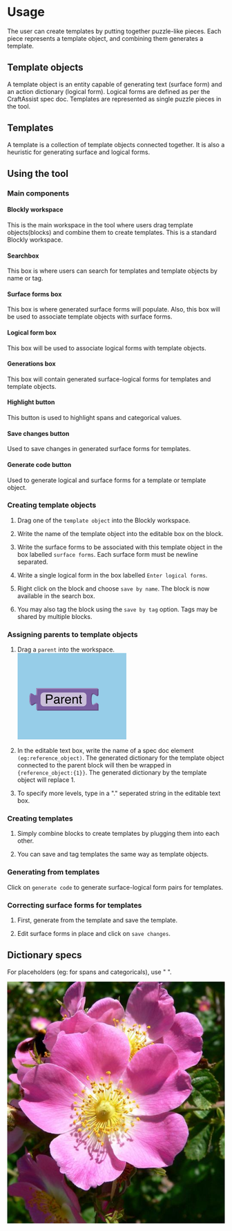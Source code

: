 
# Usage

The user can create templates by putting together puzzle-like pieces. 
Each piece represents a template object, and combining them generates a template.

## Template objects

A template object is an entity capable of generating text (surface form) and an action  dictionary (logical form). Logical forms are defined as per the CraftAssist spec doc. Templates are represented as single puzzle pieces in the tool.


## Templates


A template is a collection of template objects connected together. It is also a heuristic for generating surface and logical forms.   
  
  
  ## Using the tool

  ### Main components

  #### Blockly workspace

  This is the main workspace in the tool where users drag template objects(blocks) and combine them to create templates. This is a standard Blockly workspace.

  #### Searchbox

  This box is where users can search for templates and template objects by name or tag.

  #### Surface forms box

  This box is where generated surface forms will populate. Also, this box will be used to associate template objects with surface forms.

  #### Logical form box

  This box will be used to associate logical forms with template objects.

  #### Generations box

  This box will contain generated surface-logical forms for templates and template objects.

  #### Highlight button

  This button is used to highlight spans and categorical values.

  #### Save changes button

  Used to save changes in generated surface forms for templates.

  #### Generate code button


  Used to generate logical and surface forms for a template or template object.


  ### Creating template objects

  1. Drag one of the `template object` into the Blockly workspace.

  2. Write the name of the template object into the editable box on the block.

  3. Write the surface forms to be associated with this template object in the box labelled `surface forms`. Each surface form must be newline separated.

  4.  Write a single logical form in the box labelled `Enter logical forms`. 

  5. Right click on the block and choose `save by name`. The block is now available in the search box. 


  6. You may also tag the block using the `save by tag` option. Tags may be shared by multiple blocks. 


  ### Assigning parents to template objects

  1. Drag a `parent` into the workspace. 
  ![alt text](images/parent.png)

  2. In the editable text box, write the name of a spec doc element `(eg:reference_object)`. The generated dictionary for the template object connected to the parent block will then be wrapped in `{reference_object:{1}}`. The generated dictionary by the template object will replace 1.
  
  3. To specify more levels, type in a "." seperated string in the editable text box.

  ### Creating templates

  1. Simply combine blocks to create templates by plugging them into each other.

  2. You can save and tag templates the same way as template objects.

  ### Generating from templates

  Click on `generate code` to generate surface-logical form pairs for templates.

  ### Correcting surface forms for templates
  1. First, generate from the template and save the template.

  2. Edit surface forms in place and click on `save changes`.



## Dictionary specs

For placeholders (eg: for spans and categoricals), use " ".


![alt text](images/roseA.png)